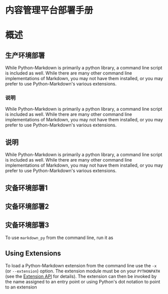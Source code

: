 内容管理平台部署手册
=========================================
# 概述
## 生产环境部署
While Python-Markdown is primarily a python library, a command line script is
included as well. While there are many other command line implementations
of Markdown, you may not have them installed, or you may prefer to use
Python-Markdown's various extensions.
 
### 说明
While Python-Markdown is primarily a python library, a command line script is
included as well. While there are many other command line implementations
of Markdown, you may not have them installed, or you may prefer to use
Python-Markdown's various extensions.


## 说明
While Python-Markdown is primarily a python library, a command line script is
included as well. While there are many other command line implementations
of Markdown, you may not have them installed, or you may prefer to use
Python-Markdown's various extensions.

灾备环境部署1
-----
灾备环境部署2
----------
灾备环境部署3
---------------

To use `markdown_py` from the command line, run it as

 
Using Extensions
----------------

To load a Python-Markdown extension from the command line use the `-x`
(or `--extension`) option. The extension module must be on your `PYTHONPATH`
(see the [Extension API](extensions/api.md) for details). The extension can
then be invoked by the name assigned to an entry point or using Python's dot
notation to point to an extension
 

